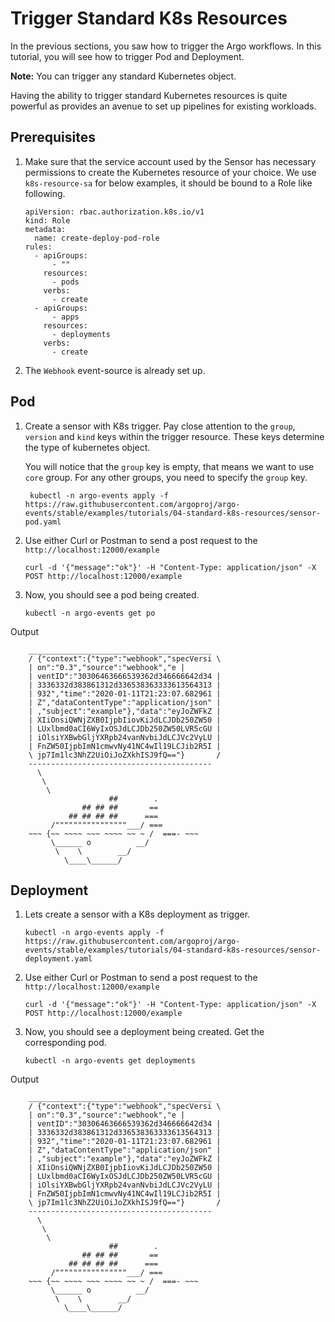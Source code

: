 # Trigger Standard K8s Resources

In the previous sections, you saw how to trigger the Argo workflows. In this
tutorial, you will see how to trigger Pod and Deployment.

**Note:** You can trigger any standard Kubernetes object.

Having the ability to trigger standard Kubernetes resources is quite powerful as
provides an avenue to set up pipelines for existing workloads.

## Prerequisites

1.  Make sure that the service account used by the Sensor has necessary
    permissions to create the Kubernetes resource of your choice. We use
    `k8s-resource-sa` for below examples, it should be bound to a Role like
    following.

        apiVersion: rbac.authorization.k8s.io/v1
        kind: Role
        metadata:
          name: create-deploy-pod-role
        rules:
          - apiGroups:
              - ""
            resources:
              - pods
            verbs:
              - create
          - apiGroups:
              - apps
            resources:
              - deployments
            verbs:
              - create

2.  The `Webhook` event-source is already set up.

## Pod

1.  Create a sensor with K8s trigger. Pay close attention to the `group`,
    `version` and `kind` keys within the trigger resource. These keys determine
    the type of kubernetes object.

    You will notice that the `group` key is empty, that means we want to use
    `core` group. For any other groups, you need to specify the `group` key.

         kubectl -n argo-events apply -f https://raw.githubusercontent.com/argoproj/argo-events/stable/examples/tutorials/04-standard-k8s-resources/sensor-pod.yaml

2.  Use either Curl or Postman to send a post request to the
    `http://localhost:12000/example`

        curl -d '{"message":"ok"}' -H "Content-Type: application/json" -X POST http://localhost:12000/example

3.  Now, you should see a pod being created.

        kubectl -n argo-events get po

Output

        _________________________________________
        / {"context":{"type":"webhook","specVersi \
        | on":"0.3","source":"webhook","e |
        | ventID":"30306463666539362d346666642d34 |
        | 3336332d383861312d336538363333613564313 |
        | 932","time":"2020-01-11T21:23:07.682961 |
        | Z","dataContentType":"application/json" |
        | ,"subject":"example"},"data":"eyJoZWFkZ |
        | XIiOnsiQWNjZXB0IjpbIiovKiJdLCJDb250ZW50 |
        | LUxlbmd0aCI6WyIxOSJdLCJDb250ZW50LVR5cGU |
        | iOlsiYXBwbGljYXRpb24vanNvbiJdLCJVc2VyLU |
        | FnZW50IjpbImN1cmwvNy41NC4wIl19LCJib2R5I |
        \ jp7Im1lc3NhZ2UiOiJoZXkhISJ9fQ=="}       /
        -----------------------------------------
          \
           \
            \
                          ##        .
                    ## ## ##       ==
                 ## ## ## ##      ===
             /""""""""""""""""___/ ===
        ~~~ {~~ ~~~~ ~~~ ~~~~ ~~ ~ /  ===- ~~~
             \______ o          __/
              \    \        __/
                \____\______/

## Deployment

1.  Lets create a sensor with a K8s deployment as trigger.

        kubectl -n argo-events apply -f https://raw.githubusercontent.com/argoproj/argo-events/stable/examples/tutorials/04-standard-k8s-resources/sensor-deployment.yaml

2.  Use either Curl or Postman to send a post request to the
    `http://localhost:12000/example`

        curl -d '{"message":"ok"}' -H "Content-Type: application/json" -X POST http://localhost:12000/example

3.  Now, you should see a deployment being created. Get the corresponding pod.

        kubectl -n argo-events get deployments

Output

        _________________________________________
        / {"context":{"type":"webhook","specVersi \
        | on":"0.3","source":"webhook","e |
        | ventID":"30306463666539362d346666642d34 |
        | 3336332d383861312d336538363333613564313 |
        | 932","time":"2020-01-11T21:23:07.682961 |
        | Z","dataContentType":"application/json" |
        | ,"subject":"example"},"data":"eyJoZWFkZ |
        | XIiOnsiQWNjZXB0IjpbIiovKiJdLCJDb250ZW50 |
        | LUxlbmd0aCI6WyIxOSJdLCJDb250ZW50LVR5cGU |
        | iOlsiYXBwbGljYXRpb24vanNvbiJdLCJVc2VyLU |
        | FnZW50IjpbImN1cmwvNy41NC4wIl19LCJib2R5I |
        \ jp7Im1lc3NhZ2UiOiJoZXkhISJ9fQ=="}       /
        -----------------------------------------
          \
           \
            \
                          ##        .
                    ## ## ##       ==
                 ## ## ## ##      ===
             /""""""""""""""""___/ ===
        ~~~ {~~ ~~~~ ~~~ ~~~~ ~~ ~ /  ===- ~~~
             \______ o          __/
              \    \        __/
                \____\______/
